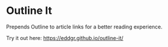 # Outline It
Prepends Outline to article links for a better reading experience.

Try it out here: https://eddgr.github.io/outline-it/
